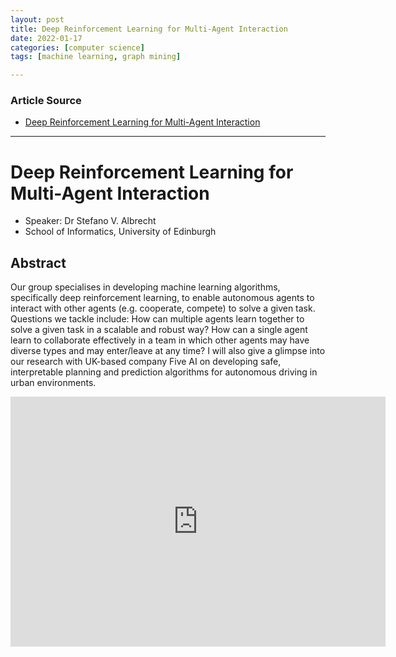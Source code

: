 ```yaml
---
layout: post
title: Deep Reinforcement Learning for Multi-Agent Interaction
date: 2022-01-17
categories: [computer science]
tags: [machine learning, graph mining]

---
```


### Article Source

* [Deep Reinforcement Learning for Multi-Agent Interaction](https://www.youtube.com/watch?v=FOLMxWXazCo)



---

# Deep Reinforcement Learning for Multi-Agent Interaction

* Speaker: Dr Stefano V. Albrecht 
* School of Informatics, University of Edinburgh 


## Abstract

Our group specialises in developing machine learning algorithms, specifically deep reinforcement learning, to enable autonomous agents to interact with other agents (e.g. cooperate, compete) to solve a given task. Questions we tackle include: How can multiple agents learn together to solve a given task in a scalable and robust way? How can a single agent learn to collaborate effectively in a team in which other agents may have diverse types and may enter/leave at any time? I will also give a glimpse into our research with UK-based company Five AI on developing safe, interpretable planning and prediction algorithms for autonomous driving in urban environments.

<iframe width="600" height="400" src="https://www.youtube.com/embed/FOLMxWXazCo" title="YouTube video player" frameborder="0" allow="accelerometer; autoplay; clipboard-write; encrypted-media; gyroscope; picture-in-picture" allowfullscreen></iframe>
